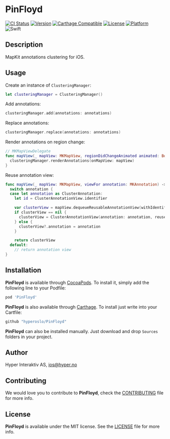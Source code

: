 # PinFloyd

[![CI Status](http://img.shields.io/travis/hyperoslo/PinFloyd.svg?style=flat)](https://travis-ci.org/hyperoslo/PinFloyd)
[![Version](https://img.shields.io/cocoapods/v/PinFloyd.svg?style=flat)](http://cocoadocs.org/docsets/PinFloyd)
[![Carthage Compatible](https://img.shields.io/badge/Carthage-compatible-4BC51D.svg?style=flat)](https://github.com/Carthage/Carthage)
[![License](https://img.shields.io/cocoapods/l/PinFloyd.svg?style=flat)](http://cocoadocs.org/docsets/PinFloyd)
[![Platform](https://img.shields.io/cocoapods/p/PinFloyd.svg?style=flat)](http://cocoadocs.org/docsets/PinFloyd)
![Swift](https://img.shields.io/badge/%20in-swift%203.0-orange.svg)

## Description

MapKit annotations clustering for iOS.

## Usage
Create an instance of `ClusteringManager`:
```swift
let clusteringManager = ClusteringManager()
```

Add annotations:
```swift
clusteringManager.add(annotations: annotations)
```

Replace annotations:
```swift
clusteringManager.replace(annotations: annotations)
```

Render annotations on region change:
```swift
// MKMapViewDelegate
func mapView(_ mapView: MKMapView, regionDidChangeAnimated animated: Bool) {
  clusteringManager.renderAnnotations(onMapView: mapView)
}
```

Reuse annotation view: 
```swift
func mapView(_ mapView: MKMapView, viewFor annotation: MKAnnotation) -> MKAnnotationView? {
  switch annotation {
  case let annotation as ClusterAnnotation:
    let id = ClusterAnnotationView.identifier

    var clusterView = mapView.dequeueReusableAnnotationView(withIdentifier: id)
    if clusterView == nil {
      clusterView = ClusterAnnotationView(annotation: annotation, reuseIdentifier: id)
    } else {
      clusterView?.annotation = annotation
    }

    return clusterView
  default:
    // return annotation view
}
```

## Installation

**PinFloyd** is available through [CocoaPods](http://cocoapods.org). To install
it, simply add the following line to your Podfile:

```ruby
pod 'PinFloyd'
```

**PinFloyd** is also available through [Carthage](https://github.com/Carthage/Carthage).
To install just write into your Cartfile:

```ruby
github "hyperoslo/PinFloyd"
```

**PinFloyd** can also be installed manually. Just download and drop `Sources` folders in your project.

## Author

Hyper Interaktiv AS, ios@hyper.no

## Contributing

We would love you to contribute to **PinFloyd**, check the [CONTRIBUTING](https://github.com/hyperoslo/PinFloyd/blob/master/CONTRIBUTING.md) file for more info.

## License

**PinFloyd** is available under the MIT license. See the [LICENSE](https://github.com/hyperoslo/PinFloyd/blob/master/LICENSE.md) file for more info.
